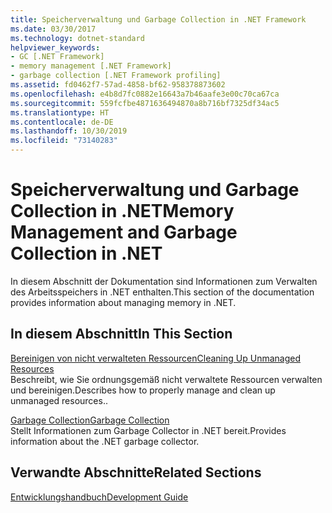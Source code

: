 ```yaml
---
title: Speicherverwaltung und Garbage Collection in .NET Framework
ms.date: 03/30/2017
ms.technology: dotnet-standard
helpviewer_keywords:
- GC [.NET Framework]
- memory management [.NET Framework]
- garbage collection [.NET Framework profiling]
ms.assetid: fd0462f7-57ad-4858-bf62-958378873602
ms.openlocfilehash: e4b8d7fc0882e16643a7b46aafe3e00c70ca67ca
ms.sourcegitcommit: 559fcfbe4871636494870a8b716bf7325df34ac5
ms.translationtype: HT
ms.contentlocale: de-DE
ms.lasthandoff: 10/30/2019
ms.locfileid: "73140283"
---
```

# <a name="memory-management-and-garbage-collection-in-net"></a><span data-ttu-id="51cdb-102">Speicherverwaltung und Garbage Collection in .NET</span><span class="sxs-lookup"><span data-stu-id="51cdb-102">Memory Management and Garbage Collection in .NET</span></span>
<span data-ttu-id="51cdb-103">In diesem Abschnitt der Dokumentation sind Informationen zum Verwalten des Arbeitsspeichers in .NET enthalten.</span><span class="sxs-lookup"><span data-stu-id="51cdb-103">This section of the documentation provides information about managing memory in .NET.</span></span>  
  
## <a name="in-this-section"></a><span data-ttu-id="51cdb-104">In diesem Abschnitt</span><span class="sxs-lookup"><span data-stu-id="51cdb-104">In This Section</span></span>  
 [<span data-ttu-id="51cdb-105">Bereinigen von nicht verwalteten Ressourcen</span><span class="sxs-lookup"><span data-stu-id="51cdb-105">Cleaning Up Unmanaged Resources</span></span>](../../../docs/standard/garbage-collection/unmanaged.md)  
 <span data-ttu-id="51cdb-106">Beschreibt, wie Sie ordnungsgemäß nicht verwaltete Ressourcen verwalten und bereinigen.</span><span class="sxs-lookup"><span data-stu-id="51cdb-106">Describes how to properly manage and clean up unmanaged resources..</span></span>  
  
 [<span data-ttu-id="51cdb-107">Garbage Collection</span><span class="sxs-lookup"><span data-stu-id="51cdb-107">Garbage Collection</span></span>](../../../docs/standard/garbage-collection/index.md)  
 <span data-ttu-id="51cdb-108">Stellt Informationen zum Garbage Collector in .NET bereit.</span><span class="sxs-lookup"><span data-stu-id="51cdb-108">Provides information about the .NET garbage collector.</span></span>  
  
## <a name="related-sections"></a><span data-ttu-id="51cdb-109">Verwandte Abschnitte</span><span class="sxs-lookup"><span data-stu-id="51cdb-109">Related Sections</span></span>  
 [<span data-ttu-id="51cdb-110">Entwicklungshandbuch</span><span class="sxs-lookup"><span data-stu-id="51cdb-110">Development Guide</span></span>](../../../docs/framework/development-guide.md)
